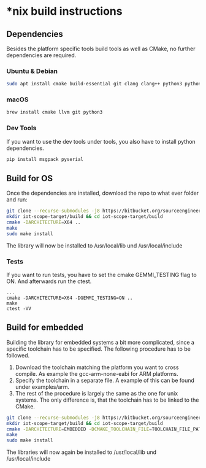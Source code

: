 # \*nix build instructions
## Dependencies
Besides the platform specific tools build tools as well as CMake, no further dependencies are required.
### Ubuntu & Debian
```bash
sudo apt install cmake build-essential git clang clang++ python3 python3-pip
```
### macOS
```bash
brew install cmake llvm git python3
```
### Dev Tools
If you want to use the dev tools under tools, you also have to install python dependencies.
```bash
pip install msgpack pyserial
```
## Build for OS
Once the dependencies are installed, download the repo to what ever folder and run:
```bash
git clone --recurse-submodules -j8 https://bitbucket.org/sourceengineers/iot-scope-target.git
mkdir iot-scope-target/build && cd iot-scope-target/build 
cmake -DARCHITECTURE=X64 ..
make
sudo make install
```
The library will now be installed to /usr/local/lib und /usr/local/include
### Tests
If you want to run tests, you have to set the cmake GEMMI_TESTING flag to ON. And afterwards run the ctest.
```
...
cmake -DARCHITECTURE=X64 -DGEMMI_TESTING=ON ..
make
ctest -VV
``` 
## Build for embedded
Building the library for embedded systems a bit more complicated, since a specific toolchain has to be specified.
The following procedure has to be followed.

1. Download the toolchain matching the platform you want to cross compile. As example the gcc-arm-none-eabi for ARM platforms.
2. Specify the toolchain in a separate file. A example of this can be found under examples/arm.
3. The rest of the procedure is largely the same as the one for unix systems. The only difference is, that the toolchain has to be linked to the CMake.
```bash
git clone --recurse-submodules -j8 https://bitbucket.org/sourceengineers/iot-scope-target.git
mkdir iot-scope-target/build && cd iot-scope-target/build 
cmake -DARCHITECTURE=EMBEDDED -DCMAKE_TOOLCHAIN_FILE=TOOLCHAIN_FILE_PATH -DCMAKE_C_FLAGS="COMPILER_FLAGS" ..
make
sudo make install
```
The libraries will now again be installed to /usr/local/lib und /usr/local/include
